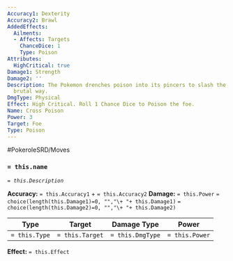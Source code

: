 ```yaml
---
Accuracy1: Dexterity
Accuracy2: Brawl
AddedEffects:
  Ailments:
  - Affects: Targets
    ChanceDice: 1
    Type: Poison
Attributes:
  HighCritical: true
Damage1: Strength
Damage2: ''
Description: The Pokemon drenches poison into its pincers to slash the enemy in a
  brutal way.
DmgType: Physical
Effect: High Critical. Roll 1 Chance Dice to Poison the foe.
Name: Cross Poison
Power: 3
Target: Foe
Type: Poison
---
```


#PokeroleSRD/Moves

### `= this.name` 
*`= this.Description`*

**Accuracy:** `= this.Accuracy1` + `= this.Accuracy2`
**Damage:** `= this.Power` `= choice(length(this.Damage1)=0, "","\+ "+ this.Damage1)` `= choice(length(this.Damage2)=0, "","\+ "+ this.Damage2)`

| Type          | Target          | Damage Type          | Power          |
| ------------- | --------------- | ---------------- | -------------- |
| `= this.Type` | `= this.Target` | `= this.DmgType` | `= this.Power` | 

**Effect:** `= this.Effect`